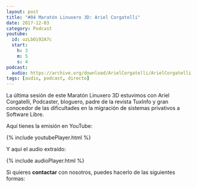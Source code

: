```yaml
---
layout: post
title: "#04 Maratón Linuxero 3D: Ariel Corgatelli"
date: 2017-12-03
category: Podcast
youtube:
  id: uzLbOi92A7c
  start:
    h: 3
    m: 5
    s: 4
podcast:
  audio: https://archive.org/download/ArielCorgatelli/ArielCorgatelli
tags: [audio, podcast, directo]
---
```

La última sesión de este Maratón Linuxero 3D estuvimos con Ariel Corgatelli, Podcaster, bloguero, padre de la revista TuxInfo y gran conocedor de las dificultades en la migración de sistemas privativos a Software Libre.

Aquí tienes la emisión en YouTube:

{% include youtubePlayer.html %}

Y aquí el audio extraído:

{% include audioPlayer.html %}

Si quieres **contactar** con nosotros, puedes hacerlo de las siguientes formas: 
